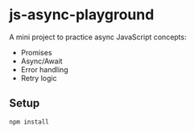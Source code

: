 # js-async-playground

A mini project to practice async JavaScript concepts:

- Promises
- Async/Await
- Error handling
- Retry logic

## Setup

```bash
npm install
```
